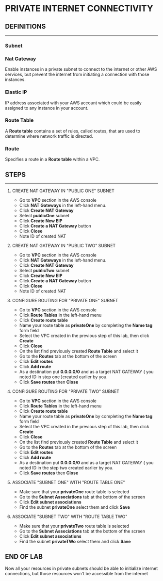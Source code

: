 # PRIVATE INTERNET CONNECTIVITY

## DEFINITIONS
----

### Subnet

### Nat Gateway

Enable instances in a private subnet to connect to the internet or other AWS services, but prevent the internet from initiating a connection with those instances.

### Elastic IP

IP address associated with your AWS account which could be easily assigned to any instance in your account.

### Route Table

A **Route table** contains a set of rules, called routes, that are used to determine where network traffic is directed.

### Route

Specifies a route in a **Route table** within a VPC.

## STEPS
---

1. CREATE NAT GATEWAY IN "PUBLIC ONE" SUBNET 

    * Go to **VPC** section in the AWS console
    * Click **NAT Gateways** in the left-hand menu.
    * Click **Create NAT Gateway**
    * Select **publicOne** subnet
    * Click **Create New EIP**
    * Click **Create a NAT Gateway** button
    * Click **Close**
    * Note ID of created NAT 

2. CREATE NAT GATEWAY IN "PUBLIC TWO" SUBNET 
    
    * Go to **VPC** section in the AWS console
    * Click **NAT Gateways** in the left-hand menu.
    * Click **Create NAT Gateway**
    * Select **publicTwo** subnet
    * Click **Create New EIP**
    * Click **Create a NAT Gateway** button
    * Click **Close**
    * Note ID of created NAT

3. CONFIGURE ROUTING FOR "PRIVATE ONE" SUBNET

    * Go to **VPC** section in the AWS console
    * Click **Route Tables** in the left-hand menu
    * Click **Create route table**
    * Name your route table as **privateOne** by completing the **Name tag** form field
    * Select the VPC created in the previous step of this lab, then click **Create**
    * Click **Close**
    * On the list find previously created **Route Table** and select it
    * Go to the **Routes** tab at the bottom of the screen
    * Click **Edit routes**
    * Click **Add route**
    * As a destination put **0.0.0.0/0** and as a target NAT GATEWAY ( you noted ID in step one )created earlier by you. 
    * Click **Save routes** then **Close**

4. CONFIGURE ROUTING FOR "PRIVATE TWO" SUBNET

    * Go to **VPC** section in the AWS console
    * Click **Route Tables** in the left-hand menu
    * Click **Create route table**
    * Name your route table as **privateOne** by completing the **Name tag** form field
    * Select the VPC created in the previous step of this lab, then click **Create**
    * Click **Close**
    * On the list find previously created **Route Table** and select it
    * Go to the **Routes** tab at the bottom of the screen
    * Click **Edit routes**
    * Click **Add route**
    * As a destination put **0.0.0.0/0** and as a target NAT GATEWAY ( you noted ID in the step two created earlier by you. 
    * Click **Save routes** then **Close**

5. ASSOCIATE "SUBNET ONE" WITH "ROUTE TABLE ONE"

    * Make sure that your **privateOne** route table is selected
    * Go to the **Subnet Associations** tab at the bottom of the screen
    * Click **Edit subnet associations** 
    * Find the subnet **privateOne** select them and click **Save**

6. ASSOCIATE "SUBNET TWO" WITH "ROUTE TABLE TWO"

    * Make sure that your **privateTwo** route table is selected
    * Go to the **Subnet Associations** tab at the bottom of the screen
    * Click **Edit subnet associations** 
    * Find the subnet **privateTWo** select them and click **Save**

## END OF LAB

Now all your resources in private subnets should be able to initialize internet connections, but those resources won't be accessible from the internet
